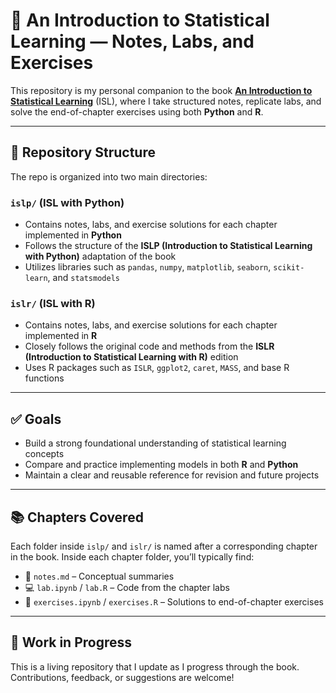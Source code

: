 # 📘 An Introduction to Statistical Learning — Notes, Labs, and Exercises

This repository is my personal companion to the book **[An Introduction to Statistical Learning](https://www.statlearning.com/)** (ISL), where I take structured notes, replicate labs, and solve the end-of-chapter exercises using both **Python** and **R**.

---

## 📂 Repository Structure

The repo is organized into two main directories:

### `islp/` (ISL with Python)

- Contains notes, labs, and exercise solutions for each chapter implemented in **Python**
- Follows the structure of the **ISLP (Introduction to Statistical Learning with Python)** adaptation of the book
- Utilizes libraries such as `pandas`, `numpy`, `matplotlib`, `seaborn`, `scikit-learn`, and `statsmodels`

### `islr/` (ISL with R)

- Contains notes, labs, and exercise solutions for each chapter implemented in **R**
- Closely follows the original code and methods from the **ISLR (Introduction to Statistical Learning with R)** edition
- Uses R packages such as `ISLR`, `ggplot2`, `caret`, `MASS`, and base R functions

---

## ✅ Goals

- Build a strong foundational understanding of statistical learning concepts
- Compare and practice implementing models in both **R** and **Python**
- Maintain a clear and reusable reference for revision and future projects

---

## 📚 Chapters Covered

Each folder inside `islp/` and `islr/` is named after a corresponding chapter in the book. Inside each chapter folder, you’ll typically find:

- 📓 `notes.md` – Conceptual summaries
- 💻 `lab.ipynb` / `lab.R` – Code from the chapter labs
- 📝 `exercises.ipynb` / `exercises.R` – Solutions to end-of-chapter exercises

---

## 🚧 Work in Progress

This is a living repository that I update as I progress through the book. Contributions, feedback, or suggestions are welcome!
